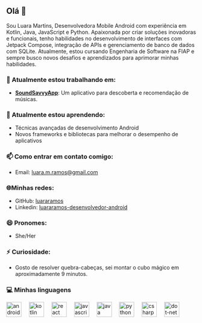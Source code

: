 ## Olá 👋

Sou Luara Martins, Desenvolvedora Mobile Android com experiência em Kotlin, Java, JavaScript e Python. Apaixonada por criar soluções inovadoras e funcionais, tenho habilidades no desenvolvimento de interfaces com Jetpack Compose, integração de APIs e gerenciamento de banco de dados com SQLite. Atualmente, estou cursando Engenharia de Software na FIAP e sempre busco novos desafios e aprendizados para aprimorar minhas habilidades.

### 🔭 Atualmente estou trabalhando em:
- **[SoundSavvyApp](https://github.com/luararamos/SoundSavvyApp)**: Um aplicativo para descoberta e recomendação de músicas.


### 🌱 Atualmente estou aprendendo:
- Técnicas avançadas de desenvolvimento Android
- Novos frameworks e bibliotecas para melhorar o desempenho de aplicativos

### 📫 Como entrar em contato comigo:
- Email: luara.m.ramos@gmail.com

### 🌐Minhas redes:
- GitHub: [luararamos](https://github.com/luararamos)
- Linkedin: [luararamos-desenvolvedor-android](https://www.linkedin.com/in/luararamos-desenvolvedor-android/)

### 😄 Pronomes:
- She/Her

### ⚡ Curiosidade:
- Gosto de resolver quebra-cabeças, sei montar o cubo mágico em aproximadamente 9 minutos.

### 💻 Minhas linguagens
<div align="left">
  <img src="https://cdn.jsdelivr.net/gh/devicons/devicon/icons/android/android-original.svg" height="40" alt="android logo"  />
  <img width="12" />
  <img src="https://cdn.jsdelivr.net/gh/devicons/devicon/icons/kotlin/kotlin-original.svg" height="40" alt="kotlin logo"  />
  <img width="12" />
  <img src="https://cdn.jsdelivr.net/gh/devicons/devicon/icons/react/react-original.svg" height="40" alt="react logo"  />
  <img width="12" />
  <img src="https://cdn.jsdelivr.net/gh/devicons/devicon/icons/javascript/javascript-original.svg" height="40" alt="javascript logo"  />
  <img width="12" />
  <img src="https://cdn.jsdelivr.net/gh/devicons/devicon/icons/java/java-original.svg" height="40" alt="java logo"  />
  <img width="12" />
  <img src="https://cdn.jsdelivr.net/gh/devicons/devicon/icons/python/python-original.svg" height="40" alt="python logo"  />
  <img width="12" />
  <img src="https://cdn.jsdelivr.net/gh/devicons/devicon/icons/csharp/csharp-original.svg" height="40" alt="csharp logo"  />
  <img width="12" />
  <img src="https://cdn.jsdelivr.net/gh/devicons/devicon/icons/dot-net/dot-net-original.svg" height="40" alt="dot-net logo"  />
</div>

###
